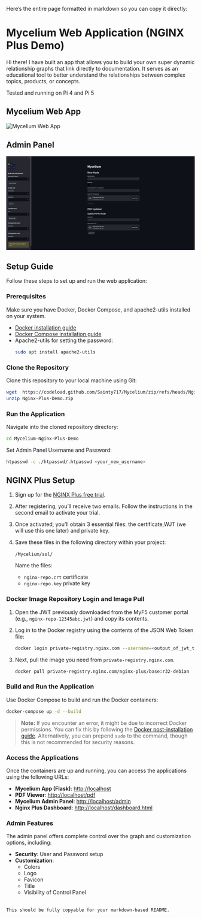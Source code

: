 Here’s the entire page formatted in markdown so you can copy it directly:

# Mycelium Web Application (NGINX Plus Demo)

Hi there! I have built an app that allows you to build your own super dynamic relationship graphs that link directly to documentation. It serves as an educational tool to better understand the relationships between complex topics, products, or concepts.

Tested and running on Pi 4 and Pi 5

## Mycelium Web App
![Mycelium Web App](https://github.com/Sainty717/Mycelium/blob/main/ui.gif?raw=true)

## Admin Panel
![Admin Panel](https://github.com/Sainty717/Mycelium/blob/main/M-admin.png?raw=true)

## Setup Guide

Follow these steps to set up and run the web application:

### Prerequisites

Make sure you have Docker, Docker Compose, and apache2-utils installed on your system.

- [Docker installation guide](https://docs.docker.com/get-docker/)
- [Docker Compose installation guide](https://docs.docker.com/compose/install/)
- Apache2-utils for setting the password:
  ```bash
  sudo apt install apache2-utils
  ```

### Clone the Repository

Clone this repository to your local machine using Git:
```bash
wget  https://codeload.github.com/Sainty717/Mycelium/zip/refs/heads/Nginx-Plus-Demo
unzip Nginx-Plus-Demo.zip
```

### Run the Application

Navigate into the cloned repository directory:
```bash
cd Mycelium-Nginx-Plus-Demo
```

Set Admin Panel Username and Password:
```bash
htpasswd -c ./htpasswd/.htpasswd <your_new_username>
```

## NGINX Plus Setup

1. Sign up for the [NGINX Plus free trial](https://www.f5.com/trials/free-trial-nginx-plus-and-nginx-app-protect).
2. After registering, you’ll receive two emails. Follow the instructions in the second email to activate your trial.
3. Once activated, you’ll obtain 3 essential files: the certificate,WJT (we will use this one later) and private key.
4. Save these files in the following directory within your project:

   ```/Mycelium/ssl/```

   Name the files:

   - `nginx-repo.crt` certificate
   - `nginx-repo.key` private key

### Docker Image Repository Login and Image Pull

1. Open the JWT previously downloaded from the MyF5 customer portal (e.g., `nginx-repo-12345abc.jwt`) and copy its contents.

2. Log in to the Docker registry using the contents of the JSON Web Token file:

   ```bash
   docker login private-registry.nginx.com --username=<output_of_jwt_token> --password=none
   ```

3. Next, pull the image you need from `private-registry.nginx.com`.

   ```bash
   docker pull private-registry.nginx.com/nginx-plus/base:r32-debian
   ```

### Build and Run the Application

Use Docker Compose to build and run the Docker containers:
```bash
docker-compose up -d --build
```

> **Note:** If you encounter an error, it might be due to incorrect Docker permissions. You can fix this by following the [Docker post-installation guide](https://docs.docker.com/engine/install/linux-postinstall/). Alternatively, you can prepend `sudo` to the command, though this is not recommended for security reasons.

### Access the Applications

Once the containers are up and running, you can access the applications using the following URLs:

- **Mycelium App (Flask)**: [http://localhost](http://localhost)
- **PDF Viewer**: [http://localhost/pdf](http://localhost/pdfs)
- **Mycelium Admin Panel**: [http://localhost/admin](http://localhost/admin)
- **Nginx Plus Dashboard**: [http://localhost/dashboard.html](http://localhost/dashboard.html)

### Admin Features

The admin panel offers complete control over the graph and customization options, including:

- **Security**: User and Password setup
- **Customization**:
  - Colors
  - Logo
  - Favicon
  - Title
  - Visibility of Control Panel
```

This should be fully copyable for your markdown-based README.
